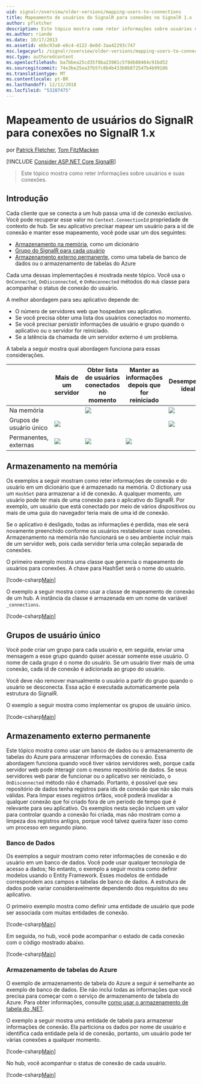 ```yaml
---
uid: signalr/overview/older-versions/mapping-users-to-connections
title: Mapeamento de usuários do SignalR para conexões no SignalR 1.x | Microsoft Docs
author: pfletcher
description: Este tópico mostra como reter informações sobre usuários e suas conexões.
ms.author: riande
ms.date: 10/17/2013
ms.assetid: ebbc93a8-e6c4-4122-8e0d-3aa42293c747
msc.legacyurl: /signalr/overview/older-versions/mapping-users-to-connections
msc.type: authoredcontent
ms.openlocfilehash: ba7bbea25cd35f8ba23901c5f8db08404c91bd52
ms.sourcegitcommit: 74e3be25ea37b5fc8b4b433b0b872547b4b99186
ms.translationtype: MT
ms.contentlocale: pt-BR
ms.lasthandoff: 12/12/2018
ms.locfileid: "53287475"
---
```

<a name="mapping-signalr-users-to-connections-in-signalr-1x"></a>Mapeamento de usuários do SignalR para conexões no SignalR 1.x
====================
por [Patrick Fletcher](https://github.com/pfletcher), [Tom FitzMacken](https://github.com/tfitzmac)

[!INCLUDE [Consider ASP.NET Core SignalR](~/includes/signalr/signalr-version-disambiguation.md)]

> Este tópico mostra como reter informações sobre usuários e suas conexões.


## <a name="introduction"></a>Introdução

Cada cliente que se conecta a um hub passa uma id de conexão exclusivo. Você pode recuperar esse valor no `Context.ConnectionId` propriedade de contexto de hub. Se seu aplicativo precisar mapear um usuário para a id de conexão e manter esse mapeamento, você pode usar um dos seguintes:

- [Armazenamento na memória](#inmemory), como um dicionário
- [Grupo do SignalR para cada usuário](#groups)
- [Armazenamento externo permanente](#database), como uma tabela de banco de dados ou o armazenamento de tabelas do Azure

Cada uma dessas implementações é mostrada neste tópico. Você usa o `OnConnected`, `OnDisconnected`, e `OnReconnected` métodos do `Hub` classe para acompanhar o status de conexão do usuário.

A melhor abordagem para seu aplicativo depende de:

- O número de servidores web que hospedam seu aplicativo.
- Se você precisa obter uma lista dos usuários conectados no momento.
- Se você precisar persistir informações de usuário e grupo quando o aplicativo ou o servidor for reiniciado.
- Se a latência da chamada de um servidor externo é um problema.

A tabela a seguir mostra qual abordagem funciona para essas considerações.

|  | Mais de um servidor | Obter lista de usuários conectados no momento | Manter as informações depois que for reiniciado | Desempenho ideal |
| --- | --- | --- | --- | --- |
| Na memória |  | ![](mapping-users-to-connections/_static/image1.png) |  | ![](mapping-users-to-connections/_static/image2.png) |
| Grupos de usuário único | ![](mapping-users-to-connections/_static/image3.png) |  |  | ![](mapping-users-to-connections/_static/image4.png) |
| Permanentes, externas | ![](mapping-users-to-connections/_static/image5.png) | ![](mapping-users-to-connections/_static/image6.png) | ![](mapping-users-to-connections/_static/image7.png) |  |

<a id="inmemory"></a>

## <a name="in-memory-storage"></a>Armazenamento na memória

Os exemplos a seguir mostram como reter informações de conexão e do usuário em um dicionário que é armazenado na memória. O dictionary usa um `HashSet` para armazenar a id de conexão. A qualquer momento, um usuário pode ter mais de uma conexão para o aplicativo do SignalR. Por exemplo, um usuário que está conectado por meio de vários dispositivos ou mais de uma guia do navegador teria mais de uma id de conexão.

Se o aplicativo é desligado, todas as informações é perdida, mas ele será novamente preenchido conforme os usuários restabelecer suas conexões. Armazenamento na memória não funcionará se o seu ambiente incluir mais de um servidor web, pois cada servidor teria uma coleção separada de conexões.

O primeiro exemplo mostra uma classe que gerencia o mapeamento de usuários para conexões. A chave para HashSet será o nome do usuário.

[!code-csharp[Main](mapping-users-to-connections/samples/sample1.cs)]

O exemplo a seguir mostra como usar a classe de mapeamento de conexão de um hub. A instância da classe é armazenada em um nome de variável `_connections`.

[!code-csharp[Main](mapping-users-to-connections/samples/sample2.cs)]

<a id="groups"></a>

## <a name="single-user-groups"></a>Grupos de usuário único

Você pode criar um grupo para cada usuário e, em seguida, enviar uma mensagem a esse grupo quando quiser acessar somente esse usuário. O nome de cada grupo é o nome do usuário. Se um usuário tiver mais de uma conexão, cada id de conexão é adicionada ao grupo do usuário.

Você deve não remover manualmente o usuário a partir do grupo quando o usuário se desconecta. Essa ação é executada automaticamente pela estrutura do SignalR.

O exemplo a seguir mostra como implementar os grupos de usuário único.

[!code-csharp[Main](mapping-users-to-connections/samples/sample3.cs)]

<a id="database"></a>

## <a name="permanent-external-storage"></a>Armazenamento externo permanente

Este tópico mostra como usar um banco de dados ou o armazenamento de tabelas do Azure para armazenar informações de conexão. Essa abordagem funciona quando você tiver vários servidores web, porque cada servidor web pode interagir com o mesmo repositório de dados. Se seus servidores web parar de funcionar ou o aplicativo ser reiniciado, o `OnDisconnected` método não é chamado. Portanto, é possível que seu repositório de dados tenha registros para ids de conexão que não são mais válidas. Para limpar esses registros órfãos, você poderá invalidar a qualquer conexão que foi criado fora de um período de tempo que é relevante para seu aplicativo. Os exemplos nesta seção incluem um valor para controlar quando a conexão foi criada, mas não mostram como a limpeza dos registros antigos, porque você talvez queira fazer isso como um processo em segundo plano.

### <a name="database"></a>Banco de Dados

Os exemplos a seguir mostram como reter informações de conexão e do usuário em um banco de dados. Você pode usar qualquer tecnologia de acesso a dados; No entanto, o exemplo a seguir mostra como definir modelos usando o Entity Framework. Esses modelos de entidade correspondem aos campos e tabelas de banco de dados. A estrutura de dados pode variar consideravelmente dependendo dos requisitos do seu aplicativo.

O primeiro exemplo mostra como definir uma entidade de usuário que pode ser associada com muitas entidades de conexão.

[!code-csharp[Main](mapping-users-to-connections/samples/sample4.cs)]

Em seguida, no hub, você pode acompanhar o estado de cada conexão com o código mostrado abaixo.

[!code-csharp[Main](mapping-users-to-connections/samples/sample5.cs)]

### <a name="azure-table-storage"></a>Armazenamento de tabelas do Azure

O exemplo de armazenamento de tabela do Azure a seguir é semelhante ao exemplo de banco de dados. Ele não inclui todas as informações que você precisa para começar com o serviço de armazenamento de tabela do Azure. Para obter informações, consulte [como usar o armazenamento de tabela do .NET](https://azure.microsoft.com/documentation/articles/storage-dotnet-how-to-use-tables/).

O exemplo a seguir mostra uma entidade de tabela para armazenar informações de conexão. Ela particiona os dados por nome de usuário e identifica cada entidade pela id de conexão, portanto, um usuário pode ter várias conexões a qualquer momento.

[!code-csharp[Main](mapping-users-to-connections/samples/sample6.cs)]

No hub, você acompanhar o status de conexão de cada usuário.

[!code-csharp[Main](mapping-users-to-connections/samples/sample7.cs)]
